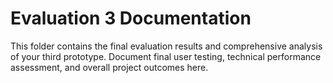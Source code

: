 # Evaluation 3 Documentation

This folder contains the final evaluation results and comprehensive analysis of your third prototype. Document final user testing, technical performance assessment, and overall project outcomes here. 